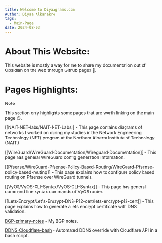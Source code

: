 ```yaml
---
title: Welcome to Diyaagrams.com
Author: Diyaa Alkanakre
tags:
  - Main-Page
date: 2024-08-03
---
```

# About This Website:

This website is mostly a way for me to share my documentation out of Obsidian on the web through Github pages 🙂.

# Pages Highlights:

> [!note]
> This section only highlights some pages that are worth linking on the main page 😉.

[[NAIT-NET-labs/NAIT-NET-Labs]] - This page contains diagrams of networks I worked on during my studies in the Network Engineering Technology (NET) program at the Northern Alberta Institute of Technology (NAIT.)

[[WireGuard/WireGuard-Documentation/Wireguard-Documentation]] - This page has general WireGuard config generation information.

[[Pfsense/WireGuard-Pfsense-Policy-Based-Routing/WireGuard-Pfsense-policy-based-routing]] - This page explains how to configure policy based routing on Pfsense over WireGuard tunnels.

[[VyOS/VyOS-CLI-Syntax/VyOS-CLI-Syntax]] - This page has general command line syntax commands of VyOS router.

[[Lets-Encrypt/Let's-Encrypt-DNS-P12-cert/lets-encrypt-p12-cert]] - This page explains how to generate a lets encrypt certificate with DNS validation.

[BGP-primary-notes](Routing/BGP/BGP-primary-notes/BGP-primary-notes.md) - My BGP notes.

[DDNS-Cloudflare-bash](Cloudflare/DDNS-Cloudflare-Bash-Documentation/DDNS-Cloudflare-bash.md) - Automated DDNS override with Cloudflare API in a bash script.



